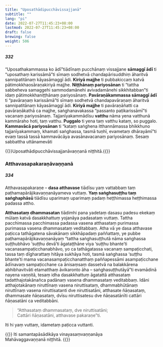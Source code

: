 ```yaml
---
title: "Uposathādipucchāvissajjanā"
subtitle: ""
lang: "pi"
date: 2022-07-27T11:45:23+08:00
lastmod: 2022-07-27T11:45:23+08:00
draft: false
brewing: false
weight: 506
---
```


##### 332

“Uposathakammassa ko ādī”tiādīnaṃ pucchānaṃ vissajjane **sāmaggī ādī** ti “uposathaṃ karissāmā”ti sīmaṃ sodhetvā chandapārisuddhiṃ āharitvā sannipatitānaṃ kāyasāmaggī ādi. **Kiriyā majjhe** ti pubbakiccaṃ katvā pātimokkhaosāraṇakiriyā majjhe. **Niṭṭhānaṃ pariyosānan** ti “tattha sabbeheva samaggehi sammodamānehi avivadamānehi sikkhitabban”ti idaṃ pātimokkhaniṭṭhānaṃ pariyosānaṃ. **Pavāraṇākammassa sāmaggī ādī** ti “pavāraṇaṃ karissāmā”ti sīmaṃ sodhetvā chandapavāraṇaṃ āharitvā sannipatitānaṃ kāyasāmaggī ādi. **Kiriyā majjhe** ti pavāraṇāñatti ca pavāraṇākathā ca majjhe, saṅghanavakassa “passanto paṭikarissāmī”ti vacanaṃ pariyosānaṃ. Tajjanīyakammādīsu **vatthu** nāma yena vatthunā kammāraho hoti, taṃ vatthu. **Puggalo** ti yena taṃ vatthu kataṃ, so puggalo. **Kammavācā pariyosānan** ti “kataṃ saṅghena itthannāmassa bhikkhuno tajjanīyakammaṃ, khamati saṅghassa, tasmā tuṇhī, evametaṃ dhārayāmī”ti evaṃ tassā tassā kammavācāya avasānavacanaṃ pariyosānaṃ. Sesaṃ sabbattha uttānamevāti

{{<eop>}}Uposathādipucchāvissajjanāvaṇṇanā niṭṭhitā.{{</eop>}}

### Atthavasapakaraṇāvaṇṇanā

##### 334

Atthavasapakaraṇe – **dasa atthavase** tiādīsu yaṃ vattabbaṃ taṃ paṭhamapārājikavaṇṇanāyameva vuttaṃ. **Yaṃ saṅghasuṭṭhu taṃ saṅghaphāsū** tiādīsu uparimaṃ uparimaṃ padaṃ heṭṭhimassa heṭṭhimassa padassa attho.

**Atthasataṃ dhammasatan** tiādimhi pana yadetaṃ dasasu padesu ekekaṃ mūlaṃ katvā dasakkhattuṃ yojanāya padasataṃ vuttaṃ. Tattha pacchimassa pacchimassa padassa vasena atthasataṃ purimassa purimassa vasena dhammasataṃ veditabbaṃ. Atha vā ye dasa atthavase paṭicca tathāgatena sāvakānaṃ sikkhāpadaṃ paññattaṃ, ye pubbe paṭhamapārājikavaṇṇanāyaṃ “tattha saṅghasuṭṭhutā nāma saṅghassa suṭṭhubhāvo ‘suṭṭhu devā’ti āgataṭṭhāne viya ‘suṭṭhu bhante’ti vacanasampaṭicchanabhāvo, yo ca tathāgatassa vacanaṃ sampaṭicchati, tassa taṃ dīgharattaṃ hitāya sukhāya hoti, tasmā saṅghassa ‘suṭṭhu bhante’ti mama vacanasampaṭicchanatthaṃ paññapessāmi asampaṭicchane ādīnavaṃ sampaṭicchane ca ānisaṃsaṃ dassetvā na balakkārena abhibhavitvāti etamatthaṃ āvikaronto āha – saṅghasuṭṭhutāyā”ti evamādinā nayena vaṇṇitā, tesaṃ idha dasakkhattuṃ āgatattā atthasataṃ tadatthajotakānañca padānaṃ vasena dhammasataṃ veditabbaṃ. Idāni atthajotakānaṃ niruttīnaṃ vasena niruttisataṃ, dhammabhūtānaṃ niruttīnaṃ vasena niruttisatanti dve niruttisatāni, atthasate ñāṇasataṃ, dhammasate ñāṇasataṃ, dvīsu niruttisatesu dve ñāṇasatānīti cattāri ñāṇasatāni ca veditabbāni.

> “Atthasataṃ dhammasataṃ, dve niruttisatāni;  
> Cattāri ñāṇasatāni, atthavase pakaraṇe”ti.

Iti hi yaṃ vuttaṃ, idametaṃ paṭicca vuttanti.

{{<eof>}}
    Iti samantapāsādikāya vinayasaṃvaṇṇanāya<br>
    Mahāvaggavaṇṇanā niṭṭhitā.
{{</eof>}}